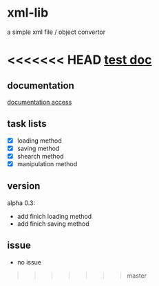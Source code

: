 # xml-lib
a simple xml file / object convertor

<<<<<<< HEAD
[test doc](docs/index.md)
=======
## documentation
[documentation access](https://davidporras31.github.io/xml-lib/)

## task lists
- [x] loading method
- [x] saving method
- [X] shearch method
- [X] manipulation method

## version
alpha 0.3:
- add finich loading method
- add finich saving method

## issue
- no issue
>>>>>>> master
